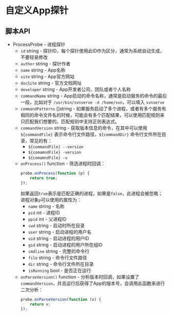 # 自定义App探针

## 脚本API
* ProcessProbe - 进程探针
  * `id` string - 探针ID，每个探针使用此ID作为区分，通常为系统自动生成，不要轻易修改
  * `author` string - 探针作者
  * `name` string - App名称
  * `site` string - App官方网站
  * `docSite` string - 官方文档网址
  * `developer` string - App开发者公司、团队或者个人名称
  * `commandName` string - App启动的命令名称，通常是启动服务的命令的最后一段，比如对于 `/usr/bin/svnserve -d /home/svn`，可以填入 `svnserve`
  * `commandPatterns` []string - 如果服务启动了多个进程，或者有多个服务有相同的命令文件名的时候，可能会有多个匹配结果，可以使用匹配规则来只匹配我们想要的。匹配规则中支持正则表达式。
  * `commandVersion` string - 获取版本信息的命令，在其中可以使用 `${commandFile}` 表示命令行文件路径，`${commandDir}` 命令行文件所在目录，常见的有：
    * `${commandFile} --version` 
    * `${comamndFile} -version`
    * `${comamndFile} -v`
  * `onProcess()` function - 筛选进程时回调：
      ~~~javascript
      probe.onProcess(function (p) {
          return true;
      });
      ~~~
      如果返回`true`表示是匹配正确的进程，如果是`false`，此进程会被忽略；进程对象`p`可以使用的属性为：
      * `name` string - 名称
      * `pid` int - 进程ID
      * `ppid` int - 父进程ID
      * `cwd` string - 启动时所在目录
      * `user` string - 启动进程的用户名
      * `uid` string - 启动进程的用户ID
      * `gid` string - 启动进程的用户所在组ID
      * `cmdline` string - 完整的命令行
      * `file` string - 命令行文件路径
      * `dir` string - 命令行文件所在目录
      * `isRunning` bool - 是否正在运行 
  * `onParseVersion()` function - 分析版本时回调，如果设置了`commandVersion`，并且运行后获得了App的版本号，会调用此函数来进行二次分析：
      ~~~javascript
      probe.onParseVersion(function (v) {
          return v;
      });
      ~~~~